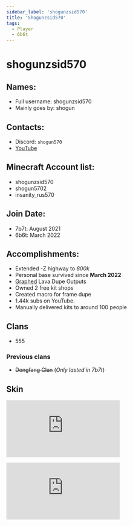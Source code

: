 ```yaml
---
sidebar_label: 'shogunzsid570'
title: 'Shogunzsid570'
tags:
  - Player
  - 6b6t
---
```


# shogunzsid570

## Names:
* Full username: shogunzsid570
* Mainly goes by: shogun

## Contacts:
* Discord: `shogun570`
* [YouTube](https://www.youtube.com/@sh0gun570/)

## Minecraft Account list:
* shogunzsid570
* shogun5702
* insanity_rus570

## Join Date:
* 7b7t: August 2021 
* 6b6t: March 2022

## Accomplishments:
- Extended -Z highway to _800k_
- Personal base survived since **March 2022**
- [Graphed](https://www.desmos.com/calculator/ckmbou4lng) Lava Dupe Outputs
- Owned 2 free kit shops
- Created macro for frame dupe
- 1.44k subs on YouTube.
- Manually delivered kits to around 100 people

## Clans
- 555

### Previous clans
- ~~Dongfang Clan~~ (*Only lasted in 7b7t*)

## Skin
![Random eboy skin](https://tlauncher.org/skin.php?username=21253015&mode=1&update=0&)

![Skin](https://tlauncher.org/skin.php?username=21253015&mode=2&update=0&)
